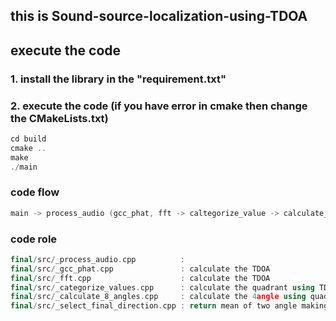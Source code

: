 ## this is Sound-source-localization-using-TDOA

## execute the code 
### 1. install the library in the "requirement.txt"

### 2. execute the code (if you have error in cmake then change the CMakeLists.txt)
```cpp
cd build
cmake ..
make
./main
```

### code flow
```cpp
main -> process_audio (gcc_phat, fft -> caltegorize_value -> calculate_8_angles)  -> select_final_direction
```

### code role
```cpp
final/src/_process_audio.cpp          : 
final/src/_gcc_phat.cpp               : calculate the TDOA 
final/src/_fft.cpp                    : calculate the TDOA 
final/src/_categorize_values.cpp      : calculate the quadrant using TDOA
final/src/_calculate_8_angles.cpp     : calculate the 4angle using quadrant
final/src/_select_final_direction.cpp : return mean of two angle making minimum difference between them.
```